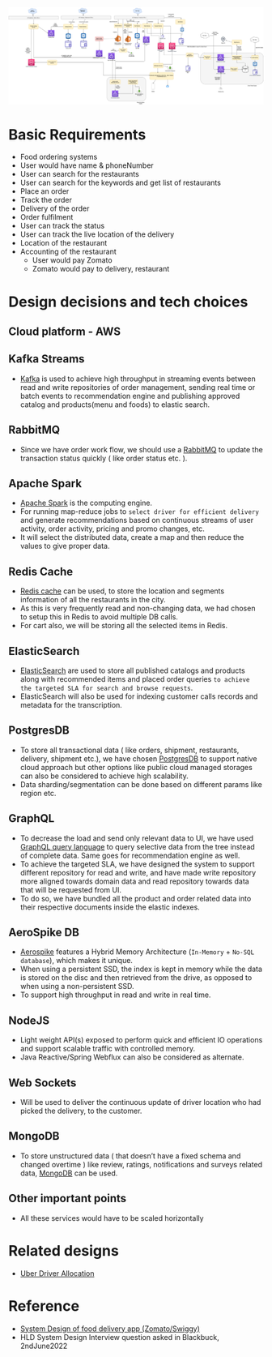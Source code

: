 
<img title="HLD - Food Ordering System.drawio" alt="Alt text" src="HLD - Food Ordering System.drawio.png">

# Basic Requirements
- Food ordering systems
- User would have name & phoneNumber
- User can search for the restaurants
- User can search for the keywords and get list of restaurants
- Place an order
- Track the order
- Delivery of the order
- Order fulfilment
- User can track the status
- User can track the live location of the delivery
- Location of the restaurant 
- Accounting of the restaurant 
    - User would pay Zomato
    - Zomato would pay to delivery, restaurant

# Design decisions and tech choices

## Cloud platform - AWS

## Kafka Streams
- [Kafka](../../1_HLDDesignComponents/4_MessageBrokers/Kafka/Readme.md) is used to achieve high throughput in streaming events between read and write repositories of order management, sending real time or batch events to recommendation engine and publishing approved catalog and products(menu and foods) to elastic search.

## RabbitMQ
- Since we have order work flow, we should use a [RabbitMQ](../../1_HLDDesignComponents/4_MessageBrokers/RabbitMQ.md) to update the transaction status quickly ( like order status etc. ).

## Apache Spark
- [Apache Spark](../../1_HLDDesignComponents/5_BigDataComponents/ApacheSpark.md) is the computing engine.
- For running map-reduce jobs to `select driver for efficient delivery` and generate recommendations based on continuous streams of user activity, order activity, pricing and promo changes, etc.
- It will select the distributed data, create a map and then reduce the values to give proper data.

## Redis Cache
- [Redis cache](../../1_HLDDesignComponents/3_DatabaseComponents/In-Memory-Cache/Redis/Readme.md) can be used, to store the location and segments information of all the restaurants in the city.
- As this is very frequently read and non-changing data, we had chosen to setup this in Redis to avoid multiple DB calls. 
- For cart also, we will be storing all the selected items in Redis.

## ElasticSearch
- [ElasticSearch](../../1_HLDDesignComponents/3_DatabaseComponents/Search-Indexes/ElasticSearch/Readme.md) are used to store all published catalogs and products along with recommended items and placed order queries `to achieve the targeted SLA for search and browse requests`. 
- ElasticSearch will also be used for indexing customer calls records and metadata for the transcription.

## PostgresDB
- To store all transactional data ( like orders, shipment, restaurants, delivery, shipment etc.), we have chosen [PostgresDB](../../1_HLDDesignComponents/3_DatabaseComponents/ReadMe.md) to support native cloud approach but other options like public cloud managed storages can also be considered to achieve high scalability.
- Data sharding/segmentation can be done based on different params like region etc.

## GraphQL
- To decrease the load and send only relevant data to UI, we have used [GraphQL query language](../../1_HLDDesignComponents/2_APITechOptions/GraphQL.md) to query selective data from the tree instead of complete data. Same goes for recommendation engine as well.
- To achieve the targeted SLA, we have designed the system to support different repository for read and write, and have made write repository more aligned towards domain data and read repository towards data that will be requested from UI. 
- To do so, we have bundled all the product and order related data into their respective documents inside the elastic indexes.

## AeroSpike DB
- [Aerospike](../../1_HLDDesignComponents/3_DatabaseComponents/In-Memory-Cache/AeroSpike.md) features a Hybrid Memory Architecture (`In-Memory` + `No-SQL database`), which makes it unique.
- When using a persistent SSD, the index is kept in memory while the data is stored on the disc and then retrieved from the drive, as opposed to when using a non-persistent SSD.
- To support high throughput in read and write in real time.

## NodeJS
- Light weight API(s) exposed to perform quick and efficient IO operations and support scalable traffic with controlled memory. 
- Java Reactive/Spring Webflux can also be considered as alternate.

## Web Sockets
- Will be used to deliver the continuous update of driver location who had picked the delivery, to the customer.

## MongoDB
- To store unstructured data ( that doesn’t have a fixed schema and changed overtime ) like review, ratings, notifications and surveys related data, [MongoDB](../../1_HLDDesignComponents/3_DatabaseComponents/NoSQL-Databases/MongoDB/Readme.md) can be used.

## Other important points
- All these services would have to be scaled horizontally

# Related designs
- [Uber Driver Allocation](../UberDriverAllocationDesign/README.md)

# Reference 
- [System Design of food delivery app (Zomato/Swiggy)](https://www.linkedin.com/pulse/system-design-food-delivery-app-zomatoswiggy-saral-saxena/)
- HLD System Design Interview question asked in Blackbuck, 2ndJune2022